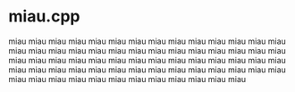 # miau.cpp
miau miau miau miau miau miau miau miau miau miau miau miau miau miau miau miau miau miau miau miau miau miau miau miau miau miau miau miau miau miau miau miau miau miau miau miau miau miau miau miau miau miau miau miau miau miau miau miau miau miau miau miau miau miau miau miau miau miau miau miau miau miau miau miau miau miau miau miau 
